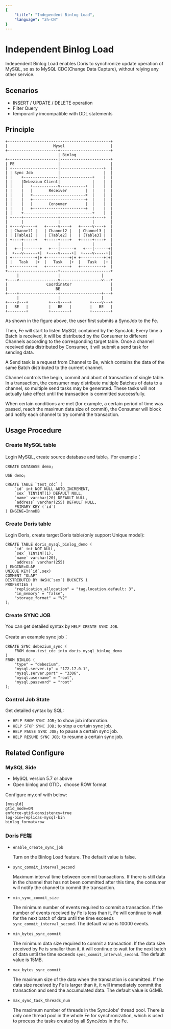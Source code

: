 ```yaml
---
{
    "title": "Independent Binlog Load",
    "language": "zh-CN"
}
---
```


<!-- 
Licensed to the Apache Software Foundation (ASF) under one
or more contributor license agreements.  See the NOTICE file
distributed with this work for additional information
regarding copyright ownership.  The ASF licenses this file
to you under the Apache License, Version 2.0 (the
"License"); you may not use this file except in compliance
with the License.  You may obtain a copy of the License at

  http://www.apache.org/licenses/LICENSE-2.0

Unless required by applicable law or agreed to in writing,
software distributed under the License is distributed on an
"AS IS" BASIS, WITHOUT WARRANTIES OR CONDITIONS OF ANY
KIND, either express or implied.  See the License for the
specific language governing permissions and limitations
under the License.
-->


# Independent Binlog Load
Independent Binlog Load enables Doris to synchronize update operation of MySQL, so as to MySQL CDC(Change Data Capture), without relying any other service.

## Scenarios

* INSERT / UPDATE / DELETE operation
* Filter Query
* temporarilly imcompatible with DDL statements

## Principle
```
+---------------------------------------------+
|                    Mysql                    |
+----------------------+----------------------+
                       | Binlog
+----------------------|----------------------+
| FE                   |                      |
| +--------------------|-------------------+  |
| | Sync Job           |                   |  |
| |    +---------------|--------------+    |  |
| |    |Debezium Client|              |    |  |
| |    |   +-----------v-----------+  |    |  |
| |    |   |       Receiver        |  |    |  |
| |    |   +-----------------------+  |    |  |
| |    |   +-----------------------+  |    |  |
| |    |   |       Consumer        |  |    |  |
| |    |   +-----------------------+  |    |  |
| |    +------------------------------+    |  |
| +----+---------------+--------------+----+  |
|      |               |              |       |
| +----v-----+   +-----v----+   +-----v----+  |
| | Channel1 |   | Channel2 |   | Channel3 |  |
| | [Table1] |   | [Table2] |   | [Table3] |  |
| +----+-----+   +-----+----+   +-----+----+  |
|      |               |              |       |
|   +--|-------+   +---|------+   +---|------+|
|  +---v------+|  +----v-----+|  +----v-----+||
| +----------+|+ +----------+|+ +----------+|+|
| |   Task   |+  |   Task   |+  |   Task   |+ |
| +----------+   +----------+   +----------+  |
+----------------------+----------------------+
     |                 |                  |
+----v-----------------v------------------v---+
|                 Coordinator                 |
|                     BE                      |
+----+-----------------+------------------+---+
     |                 |                  |
+----v---+         +---v----+        +----v---+
|   BE   |         |   BE   |        |   BE   |
+--------+         +--------+        +--------+

```

As shown in the figure above, the user first submits a SyncJob to the Fe.

Then, Fe will start to listen MySQL contained by the SyncJob, Every time a Batch is received, it will be distributed by the Consumer to different Channels according to the corresponding target table. Once a channel received data distributed by Consumer, it will submit a send task for sending data.

A Send task is a request from Channel to Be, which contains the data of the same Batch distributed to the current channel.

Channel controls the begin, commit and abort of transaction of single table. In a transaction, the consumer may distribute multiple Batches of data to a channel, so multiple send tasks may be generated. These tasks will not actually take effect until the transaction is committed successfully.

When certain conditions are met (for example, a certain period of time was passed, reach the maximun data size of commit), the Consumer will block and notify each channel to try commit the transaction.

## Usage Procedure

### Create MySQL table

Login MySQL, create source database and table。For example：

```
CREATE DATABASE demo;

USE demo;

CREATE TABLE `test_cdc` (
    `id` int NOT NULL AUTO_INCREMENT,
    `sex` TINYINT(1) DEFAULT NULL,
    `name` varchar(20) DEFAULT NULL,
    `address` varchar(255) DEFAULT NULL,
    PRIMARY KEY (`id`)
) ENGINE=InnoDB
 ```

### Create Doris table

Login Doris, create target Doris table(only support Unique model):

```
CREATE TABLE doris_mysql_binlog_demo (   
    `id` int NOT NULL,   
    `sex` TINYINT(1),   
    `name` varchar(20),   
    `address` varchar(255)  
) ENGINE=OLAP 
UNIQUE KEY(`id`,sex) 
COMMENT "OLAP" 
DISTRIBUTED BY HASH(`sex`) BUCKETS 1 
PROPERTIES ( 
    "replication_allocation" = "tag.location.default: 3", 
    "in_memory" = "false", 
    "storage_format" = "V2" 
);
```

### Create SYNC JOB

You can get detailed syntax by `HELP CREATE SYNC JOB`.

Create an example sync job：

```
CREATE SYNC debezium_sync (
    FROM demo.test_cdc into doris_mysql_binlog_demo
)
FROM BINLOG (
    "type" = "debezium", 
    "mysql.server.ip" = "172.17.0.1", 
    "mysql.server.port" = "3306", 
    "mysql.username" = "root", 
    "mysql.password" = "root"
);
```

### Control Job State

Get detailed syntax by SQL:
- `HELP SHOW SYNC JOB;` to show job information.
- `HELP STOP SYNC JOB;` to stop a certain sync job.
- `HELP PAUSE SYNC JOB;` to pause a certain sync job.
- `HELP RESUME SYNC JOB;` to resume a certain sync job.

## Related Configure

### MySQL Side

- MySQL version 5.7 or above
- Open binlog and GTID，choose ROW format

Configure my.cnf with below:

```
[mysqld]
gtid_mode=ON
enforce-gtid-consistency=true
log-bin=replicas-mysql-bin  
binlog_format=row
```

### Doris FE端
* `enable_create_sync_job`

	Turn on the Binlog Load feature. The default value is false.
	
* `sync_commit_interval_second`

	Maximum interval time between commit transactions. If there is still data in the channel that has not been committed after this time, the consumer will notify the channel to commit the transaction.
	
* `min_sync_commit_size`

	The minimum number of events required to commit a transaction. If the number of events received by Fe is less than it, Fe will continue to wait for the next batch of data until the time exceeds `sync_commit_interval_second`. The default value is 10000 events. 
	
* `min_bytes_sync_commit`

	The minimum data size required to commit a transaction. If the data size received by Fe is smaller than it, it will continue to wait for the next batch of data until the time exceeds `sync_commit_interval_second`. The default value is 15MB. 
	
* `max_bytes_sync_commit`

	The maximum size of the data when the transaction is committed. If the data size received by Fe is larger than it, it will immediately commit the transaction and send the accumulated data. The default value is 64MB. 
	
* `max_sync_task_threads_num`

	The maximum number of threads in the SyncJobs' thread pool. There is only one thread pool in the whole Fe for synchronization, which is used to process the tasks created by all SyncJobs in the Fe.
